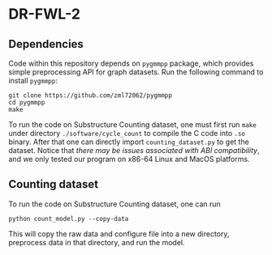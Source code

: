 # DR-FWL-2

## Dependencies

Code within this repository depends on `pygmmpp` package, which provides simple preprocessing API for graph datasets. Run the following command to install `pygmmpp`:

```
git clone https://github.com/zml72062/pygmmpp
cd pygmmpp
make
```

To run the code on Substructure Counting dataset, one must first run `make` under directory `./software/cycle_count` to compile the C code into `.so` binary. After that one can directly import `counting_dataset.py` to get the dataset. Notice that *there may be issues associated with ABI compatibility*, and we only tested our program on x86-64 Linux and MacOS platforms.

## Counting dataset

To run the code on Substructure Counting dataset, one can run
```
python count_model.py --copy-data
```

This will copy the raw data and configure file into a new directory, preprocess data in that directory, and run the model.